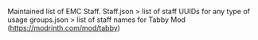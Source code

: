 Maintained list of EMC Staff.
Staff.json > list of staff UUIDs for any type of usage
groups.json > list of staff names for Tabby Mod (https://modrinth.com/mod/tabby)
